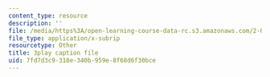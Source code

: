 ```yaml
---
content_type: resource
description: ''
file: /media/https%3A/open-learning-course-data-rc.s3.amazonaws.com/2-003sc-engineering-dynamics-fall-2011/7fd7d3c9318e340b959e8f68d6f30bce_OxcCPTc_bXw.srt
file_type: application/x-subrip
resourcetype: Other
title: 3play caption file
uid: 7fd7d3c9-318e-340b-959e-8f68d6f30bce
---
```

